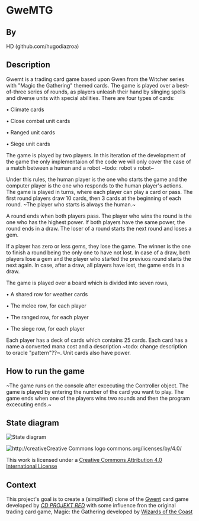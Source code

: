 # GweMTG

## By

HD (github.com/hugodiazroa)

## Description

Gwemt is a trading card game based upon Gwen from the Witcher series with "Magic the Gathering" themed cards. The game is played over a best-of-three series of rounds, as players unleash their hand by slinging spells and diverse units with special abilities.
There are four types of cards:

• Climate cards

• Close combat unit cards

• Ranged unit cards

• Siege unit cards

The game is played by two players. In this iteration of the development of the game the only implementaion of the code we will only cover the case of a  match between a human and a robot ~todo: robot v robot~

Under this rules, the human player is the one who starts the game and the computer player is the one who responds to the human player's actions. The game is played in turns, where each player can play a card or pass.  The first round players draw 10 cards, then 3 cards at the beginning of each round. ~The player who starts is always the human.~ 

A round ends when both players pass. The player who wins the round is the one who has the highest power. If both players have the same power, the round ends in a draw. The loser of a round starts the next round and loses a gem.

If a player has zero or less gems, they lose the game. The winner is the one to finish a round being the only one to have not lost. In case of a draw, both players lose a gem and the player who started the previuos round starts the next again. In case, after a draw, all players have lost, the game ends in a draw.

The game is played over a board which is divided into seven rows,

   • A shared row for weather cards

   • The melee row, for each player

   • The ranged row, for each player

   • The siege row, for each player

Each player has a deck of cards which contains 25 cards. Each card has a name a converted mana cost and a description ~todo: change description to oracle "pattern"??~. Unit cards also have power.


## How to run the game

~The game runs on the console after excecuting the Controller object. The game is played by entering the number of the card you want to play. The game ends when one of the players wins two rounds and then the program excecuting ends.~

## State diagram

![State diagram](https://github.com/dcc-cc3002/gwemtg/assets/16340209/ac5272fb-d807-4a98-af4e-5dff1f074e1c)

![http://creative![Creative Commons logo]()
commons.org/licenses/by/4.0/](https://i.creativecommons.org/l/by/4.0/88x31.png)

This work is licensed under a
[Creative Commons Attribution 4.0 International License](http://creativecommons.org/licenses/by/4.0/)

## Context

This project's goal is to create a (simplified) clone of the
[Gwent](https://www.playgwent.com/en/) card game developed by 
[_CD PROJEKT RED_](https://cdprojektred.com/en/) with some influence fron the original trading card game, Magic: the Gathering developed by 
[Wizards of the Coast](https://company.wizards.com/en)
